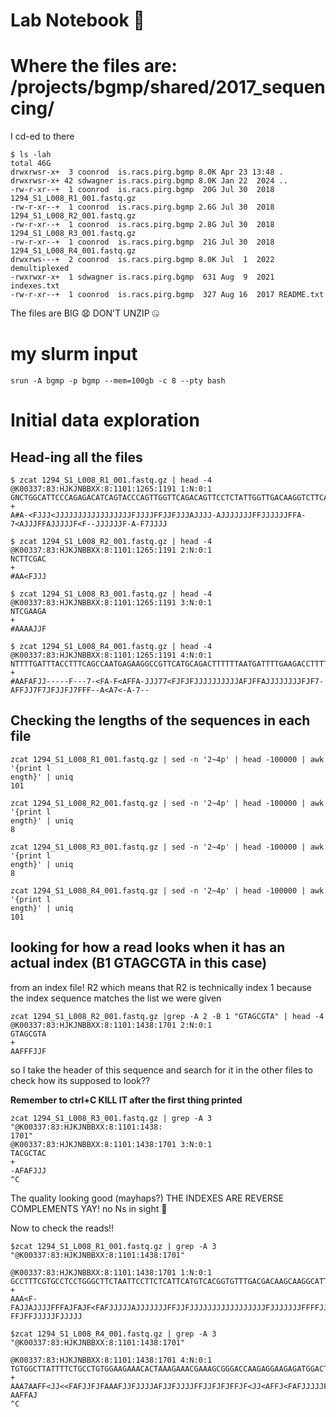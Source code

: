 # Lab Notebook :rose:

# Where the files are: /projects/bgmp/shared/2017_sequencing/

I cd-ed to there

```
$ ls -lah
total 46G
drwxrwsr-x+  3 coonrod  is.racs.pirg.bgmp 8.0K Apr 23 13:48 .
drwxrwsr-x+ 42 sdwagner is.racs.pirg.bgmp 8.0K Jan 22  2024 ..
-rw-r-xr--+  1 coonrod  is.racs.pirg.bgmp  20G Jul 30  2018 1294_S1_L008_R1_001.fastq.gz
-rw-r-xr--+  1 coonrod  is.racs.pirg.bgmp 2.6G Jul 30  2018 1294_S1_L008_R2_001.fastq.gz
-rw-r-xr--+  1 coonrod  is.racs.pirg.bgmp 2.8G Jul 30  2018 1294_S1_L008_R3_001.fastq.gz
-rw-r-xr--+  1 coonrod  is.racs.pirg.bgmp  21G Jul 30  2018 1294_S1_L008_R4_001.fastq.gz
drwxrws---+  2 coonrod  is.racs.pirg.bgmp 8.0K Jul  1  2022 demultiplexed
-rwxrwxr-x+  1 sdwagner is.racs.pirg.bgmp  631 Aug  9  2021 indexes.txt
-rw-r-xr--+  1 coonrod  is.racs.pirg.bgmp  327 Aug 16  2017 README.txt
```

The files are BIG 😧 DON'T UNZIP 🤐

# my slurm input

```
srun -A bgmp -p bgmp --mem=100gb -c 8 --pty bash
```

# Initial data exploration

## Head-ing all the files
```
$ zcat 1294_S1_L008_R1_001.fastq.gz | head -4
@K00337:83:HJKJNBBXX:8:1101:1265:1191 1:N:0:1
GNCTGGCATTCCCAGAGACATCAGTACCCAGTTGGTTCAGACAGTTCCTCTATTGGTTGACAAGGTCTTCATTTCTAGTGATATCAACACGGTGTCTACAA
+
A#A-<FJJJ<JJJJJJJJJJJJJJJJJFJJJJFFJJFJJJAJJJJ-AJJJJJJJFFJJJJJJFFA-7<AJJJFFAJJJJJF<F--JJJJJJF-A-F7JJJJ

$ zcat 1294_S1_L008_R2_001.fastq.gz | head -4
@K00337:83:HJKJNBBXX:8:1101:1265:1191 2:N:0:1
NCTTCGAC
+
#AA<FJJJ

$ zcat 1294_S1_L008_R3_001.fastq.gz | head -4
@K00337:83:HJKJNBBXX:8:1101:1265:1191 3:N:0:1
NTCGAAGA
+
#AAAAJJF

$ zcat 1294_S1_L008_R4_001.fastq.gz | head -4
@K00337:83:HJKJNBBXX:8:1101:1265:1191 4:N:0:1
NTTTTGATTTACCTTTCAGCCAATGAGAAGGCCGTTCATGCAGACTTTTTTAATGATTTTGAAGACCTTTTTGATGATGATGATGTCCAGTGAGGCCTCCC
+
#AAFAFJJ-----F---7-<FA-F<AFFA-JJJ77<FJFJFJJJJJJJJJJAFJFFAJJJJJJJJFJF7-AFFJJ7F7JFJJFJ7FFF--A<A7<-A-7--
```

## Checking the lengths of the sequences in each file

```
zcat 1294_S1_L008_R1_001.fastq.gz | sed -n '2~4p' | head -100000 | awk '{print l
ength}' | uniq  
101

zcat 1294_S1_L008_R2_001.fastq.gz | sed -n '2~4p' | head -100000 | awk '{print l
ength}' | uniq  
8

zcat 1294_S1_L008_R3_001.fastq.gz | sed -n '2~4p' | head -100000 | awk '{print l
ength}' | uniq  
8

zcat 1294_S1_L008_R4_001.fastq.gz | sed -n '2~4p' | head -100000 | awk '{print l
ength}' | uniq  
101

```

## looking for how a read looks when it has an actual index (B1	GTAGCGTA in this case)

from an index file! R2 which means that R2 is technically index 1 because the index sequence matches the list we were given
```
zcat 1294_S1_L008_R2_001.fastq.gz |grep -A 2 -B 1 "GTAGCGTA" | head -4
@K00337:83:HJKJNBBXX:8:1101:1438:1701 2:N:0:1
GTAGCGTA
+
AAFFFJJF
```

so I take the header of this sequence and search for it in the other files to check how its supposed to look??

**Remember to ctrl+C KILL IT after the first thing printed**
```
zcat 1294_S1_L008_R3_001.fastq.gz | grep -A 3 "@K00337:83:HJKJNBBXX:8:1101:1438:
1701" 
@K00337:83:HJKJNBBXX:8:1101:1438:1701 3:N:0:1
TACGCTAC
+
-AFAFJJJ
^C
```
The quality looking good (mayhaps?) THE INDEXES ARE REVERSE COMPLEMENTS YAY! no Ns in sight 👀

Now to check the reads!!

```
$zcat 1294_S1_L008_R1_001.fastq.gz | grep -A 3 "@K00337:83:HJKJNBBXX:8:1101:1438:1701"

@K00337:83:HJKJNBBXX:8:1101:1438:1701 1:N:0:1
GCCTTTCGTGCCTCCTGGGCTTCTAATTCCTTCTCATTCATGTCACGGTGTTTGACGACAAGCAAGGCATTGGTACCTGACTGAACCCCAGCCTTGGCCCG
+
AAA<F-FAJJAJJJJFFFAJFAJF<FAFJJJJJAJJJJJJJFFJJFJJJJJJJJJJJJJJJJJFJJJJJJJFFFFJJJJFJJJF-FFJFFJJJJJFJJJJJ

$zcat 1294_S1_L008_R4_001.fastq.gz | grep -A 3 "@K00337:83:HJKJNBBXX:8:1101:1438:1701"

@K00337:83:HJKJNBBXX:8:1101:1438:1701 4:N:0:1
TGTGGCTTATTTTCTGCCTGTGGAAGAAACACTAAAGAAACGAAAGCGGGACCAAGAGGAAGAGATGGACTATGCACCAGATGATGTGTATGACTATAAGA
+
AAA7AAFF<JJ<<FAFJJFJFAAAFJJFJJJJAFJJFJJJJFFJJFJFJFFJF<JJ<AFFJ<FAFJJJJJFJ7JJFFFJJJFJJJ7<F7JJJFF-AAFFAJ
^C
```

